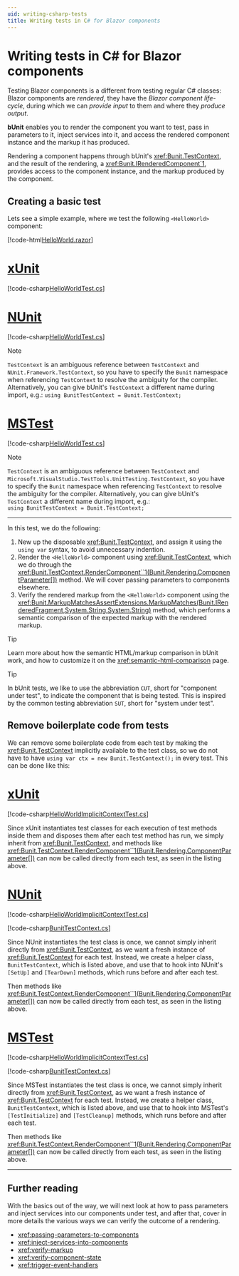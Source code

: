 ```yaml
---
uid: writing-csharp-tests
title: Writing tests in C# for Blazor components
---
```


# Writing tests in C# for Blazor components

Testing Blazor components is a different from testing regular C# classes: Blazor components are *rendered*, they have the *Blazor component life-cycle*, during which we can *provide input* to them and where they *produce output*.

**bUnit** enables you to render the component you want to test, pass in parameters to it, inject services into it, and access the rendered component instance and the markup it has produced.

Rendering a component happens through bUnit's <xref:Bunit.TestContext>, and the result of the rendering, a <xref:Bunit.IRenderedComponent`1>, provides access to the component instance, and the markup produced by the component.

## Creating a basic test

Lets see a simple example, where we test the following `<HelloWorld>` component:

[!code-html[HelloWorld.razor](../../samples/components/HelloWorld.razor)]

# [xUnit](#tab/xunit)

[!code-csharp[HelloWorldTest.cs](../../samples/tests/xunit/HelloWorldTest.cs)]

# [NUnit](#tab/nunit)

[!code-csharp[HelloWorldTest.cs](../../samples/tests/nunit/HelloWorldTest.cs)]

> [!NOTE]
> `TestContext` is an ambiguous reference between `TestContext` and `NUnit.Framework.TestContext`, so you have to specify the `Bunit` namespace when referencing `TestContext` to resolve the ambiguity for the compiler. Alternatively, you can give bUnit's `TestContext` a different name during import, e.g.: `using BunitTestContext = Bunit.TestContext;` 

# [MSTest](#tab/mstest)

[!code-csharp[HelloWorldTest.cs](../../samples/tests/mstest/HelloWorldTest.cs)]

> [!NOTE]
> `TestContext` is an ambiguous reference between `TestContext` and `Microsoft.VisualStudio.TestTools.UnitTesting.TestContext`, so you have to specify the `Bunit` namespace when referencing `TestContext` to resolve the ambiguity for the compiler. Alternatively, you can give bUnit's `TestContext` a different name during import, e.g.:   
> `using BunitTestContext = Bunit.TestContext;` 

***

In this test, we do the following:

1. New up the disposable <xref:Bunit.TestContext>, and assign it using the `using var` syntax, to avoid unnecessary indention.
2. Render the `<HelloWorld>` component using <xref:Bunit.TestContext>, which we do through the <xref:Bunit.TestContext.RenderComponent``1(Bunit.Rendering.ComponentParameter[])> method. We will cover passing parameters to components elsewhere.
3. Verify the rendered markup from the `<HelloWorld>` component using the <xref:Bunit.MarkupMatchesAssertExtensions.MarkupMatches(Bunit.IRenderedFragment,System.String,System.String)> method, which performs a semantic comparison of the expected markup with the rendered markup.

> [!TIP]
> Learn more about how the semantic HTML/markup comparison in bUnit work, and how to customize it on the <xref:semantic-html-comparison> page.

> [!TIP]
> In bUnit tests, we like to use the abbreviation `CUT`, short for "component under test", to indicate the component that is being tested. This is inspired by the common testing abbreviation `SUT`, short for "system under test".

## Remove boilerplate code from tests

We can remove some boilerplate code from each test by making the <xref:Bunit.TestContext> implicitly available to the test class, so we do not have to have `using var ctx = new Bunit.TestContext();` in every test. This can be done like this:

# [xUnit](#tab/xunit)

[!code-csharp[HelloWorldImplicitContextTest.cs](../../samples/tests/xunit/HelloWorldImplicitContextTest.cs)]

Since xUnit instantiates test classes for each execution of test methods inside them and disposes them after each test method has run, we simply inherit from <xref:Bunit.TestContext>, and methods like <xref:Bunit.TestContext.RenderComponent``1(Bunit.Rendering.ComponentParameter[])> can now be called directly from each test, as seen in the listing above. 

# [NUnit](#tab/nunit)

[!code-csharp[HelloWorldImplicitContextTest.cs](../../samples/tests/nunit/HelloWorldImplicitContextTest.cs)]

[!code-csharp[BunitTestContext.cs](../../samples/tests/nunit/BunitTestContext.cs)]

Since NUnit instantiates the test class is once, we cannot simply inherit directly from <xref:Bunit.TestContext>, as we want a fresh instance of <xref:Bunit.TestContext> for each test. Instead, we create a helper class, `BunitTestContext`, which is listed above, and use that to hook into NUnit's `[SetUp]` and `[TearDown]` methods, which runs before and after each test.

Then methods like <xref:Bunit.TestContext.RenderComponent``1(Bunit.Rendering.ComponentParameter[])> can now be called directly from each test, as seen in the listing above.

# [MSTest](#tab/mstest)

[!code-csharp[HelloWorldImplicitContextTest.cs](../../samples/tests/mstest/HelloWorldImplicitContextTest.cs)]

[!code-csharp[BunitTestContext.cs](../../samples/tests/mstest/BunitTestContext.cs)]

Since MSTest instantiates the test class is once, we cannot simply inherit directly from <xref:Bunit.TestContext>, as we want a fresh instance of <xref:Bunit.TestContext> for each test. Instead, we create a helper class, `BunitTestContext`, which is listed above, and use that to hook into MSTest's `[TestInitialize]` and `[TestCleanup]` methods, which runs before and after each test.

Then methods like <xref:Bunit.TestContext.RenderComponent``1(Bunit.Rendering.ComponentParameter[])> can now be called directly from each test, as seen in the listing above.

***

## Further reading

With the basics out of the way, we will next look at how to pass parameters and inject services into our components under test, and after that, cover in more details the various ways we can verify the outcome of a rendering.

- <xref:passing-parameters-to-components>
- <xref:inject-services-into-components>
- <xref:verify-markup>
- <xref:verify-component-state>
- <xref:trigger-event-handlers>